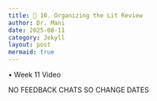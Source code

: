 ```yaml
---
title: 📑 10. Organizing the Lit Review
author: Dr. Mani
date: 2025-08-11
category: Jekyll
layout: post
mermaid: true
---
```


•	Week 11 Video


NO FEEDBACK CHATS SO CHANGE DATES